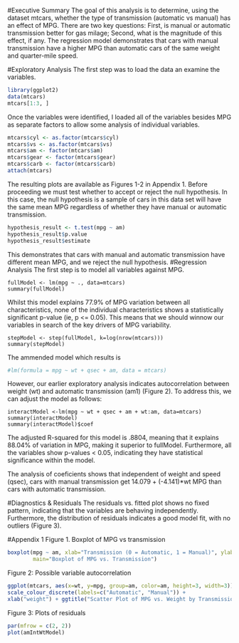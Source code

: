 #Executive Summary
The goal of this analysis is to determine, using the dataset mtcars, whether the type of transmission (automatic vs manual) has an effect of MPG. There are two key questions: 
First, is manual or automatic transmission better for gas milage;
Second, what is the magnitude of this effect, if any.
The regression model demonstrates that cars with manual transmission have a higher MPG than automatic cars of the same weight and quarter-mile speed. 

#Exploratory Analysis
The first step was to load the data an examine the variables. 
```r
library(ggplot2)
data(mtcars)
mtcars[1:3, ]
```
Once the variables were identified, I loaded all of the variables besides MPG as separate factors to allow some analysis of individual variables. 
```r
mtcars$cyl <- as.factor(mtcars$cyl)
mtcars$vs <- as.factor(mtcars$vs)
mtcars$am <- factor(mtcars$am)
mtcars$gear <- factor(mtcars$gear)
mtcars$carb <- factor(mtcars$carb)
attach(mtcars)
```
The resulting plots are available as Figures 1-2 in Appendix 1. 
Before proceeding we must test whether to accept or reject the null hypothesis. In this case, the null hypothesis is a sample of cars in this data set will have the same mean MPG regardless of whether they have manual or automatic transmission. 
```r
hypothesis_result <- t.test(mpg ~ am)
hypothesis_result$p.value
hypothesis_result$estimate
```
This demonstrates that cars with manual and automatic transmission have different mean MPG, and we reject the null hypothesis. 
#Regression Analysis
The first step is to model all variables against MPG. 

```{r echo = FALSE, message = FALSE}
fullModel <- lm(mpg ~ ., data=mtcars)
summary(fullModel)
```
Whilst this model explains 77.9% of MPG variation between all characteristics, none of the individual characteristics shows a statistically significant p-value (ie, p <= 0.05). This means that we should winnow our variables in search of the key drivers of MPG variability. 

```{r echo=FALSE, message = FALSE}
stepModel <- step(fullModel, k=log(nrow(mtcars)))
summary(stepModel)
```
The ammended model which results is
```r
#lm(formula = mpg ~ wt + qsec + am, data = mtcars)
```
However, our earlier exploratory analysis indicates autocorrelation between weight (wt) and automatic transmission (am1) (Figure 2). To address this, we can adjust the model as follows:

```{r echo=FALSE, message=FALSE}
interactModel <-lm(mpg ~ wt + qsec + am + wt:am, data=mtcars)
summary(interactModel)
summary(interactModel)$coef
```
The adjusted R-squared for this model is .8804, meaning that it explains 88.04% of variation in MPG, making it superior to fullModel. Furthermore, all the variables show p-values < 0.05, indicating they have statistical significance within the model. 

The analysis of coeficients shows that independent of weight and speed (qsec), cars with manual transmission get 14.079 + (-4.141)*wt MPG than cars with automatic transmission.  

#Diagnostics & Residuals
The residuals vs. fitted plot shows no fixed pattern, indicating that the variables are behaving independently. Furthermore, the distribution of residuals indicates a good model fit, with no outliers (Figure 3). 

#Appendix 1
Figure 1. Boxplot of MPG vs transmission
```r
boxplot(mpg ~ am, xlab="Transmission (0 = Automatic, 1 = Manual)", ylab="MPG",
        main="Boxplot of MPG vs. Transmission")
```
Figure 2: Possible variable autocorrelation 
```r
ggplot(mtcars, aes(x=wt, y=mpg, group=am, color=am, height=3, width=3)) + geom_point() +  
scale_colour_discrete(labels=c("Automatic", "Manual")) + 
xlab("weight") + ggtitle("Scatter Plot of MPG vs. Weight by Transmission")
```
Figure 3: Plots of residuals
```r
par(mfrow = c(2, 2))
plot(amIntWtModel)
```
